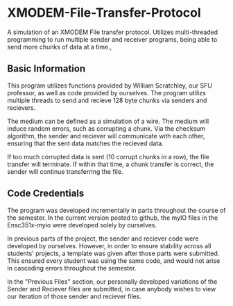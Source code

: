 # XMODEM-File-Transfer-Protocol
A simulation of an XMODEM File transfer protocol. Utilizes multi-threaded programming to run multiple sender and receiver programs, being able to send more chunks of data at a time., 

## Basic Information

This program utilizes functions provided by William Scratchley, our SFU professor, as well as code provided by ourselves. The program utilizs multiple threads to send and recieve 128 byte chunks via senders and recievers.

The medium can be defined as a simulation of a wire. The medium will induce random errors, such as corrupting a chunk. Via the checksum algorithm, the sender and reciever will communicate with each other, ensuring that the sent data matches the recieved data.


If too much corrupted data is sent (10 corrupt chunks in a row), the file transfer will terminate. If within that time, a chunk transfer is correct, the sender will continue transferring the file.

## Code Credentials

The program was developed incrementally in parts throughout the course of the semester. In the current version posted to github, the myIO files in the Ensc351x-myio were developed solely by ourselves.

In previous parts of the project, the sender and reciever code were developed by ourselves. However, in order to ensure stability across all students' projects, a template was given after those parts were submitted. This ensured every student was using the same code, and would not arise in cascading errors throughout the semester.

In the "Previous Files" section, our personally developed variations of the Sender and Reciever files are submitted, in case anybody wishes to view our iteration of those sender and reciever files.



